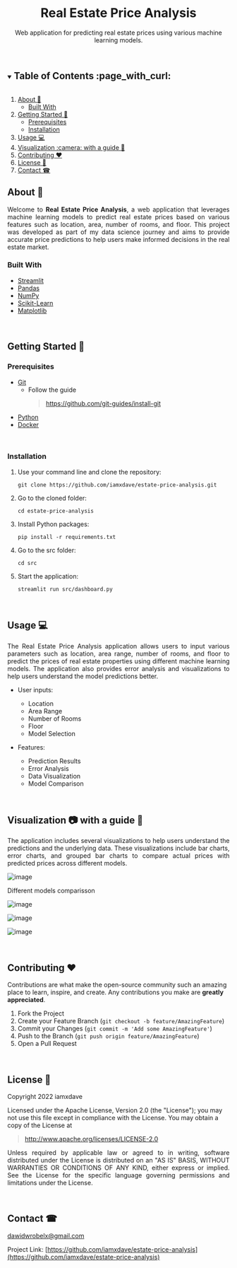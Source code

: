 <h1 align="center">Real Estate Price Analysis</h1>
<p align="center">
 Web application for predicting real estate prices using various machine learning models.
</p>
<br/>

<!-- TABLE OF CONTENTS -->
<details open="open">
  <summary><h2 style="display: inline-block">Table of Contents :page_with_curl:</h2></summary>
  <ol>
    <li>
      <a href="#about-">About 🤔 </a>
      <ul>
        <li><a href="#built-with">Built With</a></li>
      </ul>
    </li>
    <li>
      <a href="#getting-started-">Getting Started 🚀</a>
      <ul>
        <li><a href="#prerequisites">Prerequisites</a></li>
        <li><a href="#installation">Installation</a></li>
      </ul>
    </li>
    <li><a href="#usage-">Usage 💻</a></li>
    <li><a href="#visualization-camera-with-a-guide-">Visualization :camera: with a guide 📙</a></li>
    <li><a href="#contributing-heart">Contributing ❤️</a></li>
    <li><a href="#license-">License 📝</a></li>
    <li><a href="#contact-">Contact ☎</a></li>
  </ol>
</details>

<!-- ABOUT -->
## About 🤔
<p align="justify">
  Welcome to <b>Real Estate Price Analysis</b>, a web application that leverages machine learning models to predict real estate prices based on various features such as location, area, number of rooms, and floor. This project was developed as part of my data science journey and aims to provide accurate price predictions to help users make informed decisions in the real estate market.
</p>

### Built With 

* [Streamlit](https://streamlit.io/)
* [Pandas](https://pandas.pydata.org/)
* [NumPy](https://numpy.org/)
* [Scikit-Learn](https://scikit-learn.org/)
* [Matplotlib](https://matplotlib.org/)

<br/>

<!-- GETTING STARTED -->
## Getting Started 🚀

### Prerequisites

* [Git](https://git-scm.com/) 
  * Follow the guide
    > https://github.com/git-guides/install-git
* [Python](https://www.python.org/downloads/)
* [Docker](https://docs.docker.com/get-started/)

<br/>

### Installation

1. Use your command line and clone the repository:
    ```
    git clone https://github.com/iamxdave/estate-price-analysis.git
    ```
2. Go to the cloned folder: 
    ```
    cd estate-price-analysis
    ```
3. Install Python packages:
    ```
    pip install -r requirements.txt
    ```
4. Go to the src folder:
    ```
    cd src
    ```
5. Start the application:
    ```
    streamlit run src/dashboard.py
    ```

<br/>

<!-- USAGE -->
## Usage 💻
<p align="justify">
  The Real Estate Price Analysis application allows users to input various parameters such as location, area range, number of rooms, and floor to predict the prices of real estate properties using different machine learning models. The application also provides error analysis and visualizations to help users understand the model predictions better.
</p>

- User inputs:
  - Location
  - Area Range
  - Number of Rooms
  - Floor
  - Model Selection

- Features:
  - Prediction Results
  - Error Analysis
  - Data Visualization
  - Model Comparison

<br/>

<!-- VISUALIZATION -->
## Visualization :camera: with a guide 📙
<p align="justify">
  The application includes several visualizations to help users understand the predictions and the underlying data. These visualizations include bar charts, error charts, and grouped bar charts to compare actual prices with predicted prices across different models.
</p>

![image](https://github.com/iamxdave/estate-price-analysis/assets/74014874/269c0226-6899-456b-83c0-368ed24991c5)

<p align="justify">
  Different models comparisson
</p>

![image](https://github.com/iamxdave/estate-price-analysis/assets/74014874/035e9060-edae-458d-ad50-2d50e65f80ae)

![image](https://github.com/iamxdave/estate-price-analysis/assets/74014874/ca6b0416-b039-4ecd-8d0c-7259ba456af9)

![image](https://github.com/iamxdave/estate-price-analysis/assets/74014874/39a3ab53-6268-4a12-81ce-f2bf1f86a609)


<br/>

<!-- CONTRIBUTING -->
## Contributing ❤️
Contributions are what make the open-source community such an amazing place to learn, inspire, and create. Any contributions you make are **greatly appreciated**.

1. Fork the Project
2. Create your Feature Branch (`git checkout -b feature/AmazingFeature`)
3. Commit your Changes (`git commit -m 'Add some AmazingFeature'`)
4. Push to the Branch (`git push origin feature/AmazingFeature`)
5. Open a Pull Request

<br/>

<!-- LICENSE -->
## License 📝
<p align="justify"> 
 Copyright 2022 iamxdave

 Licensed under the Apache License, Version 2.0 (the "License");
 you may not use this file except in compliance with the License.
 You may obtain a copy of the License at
</p>

> http://www.apache.org/licenses/LICENSE-2.0

<p align="justify"> 
 Unless required by applicable law or agreed to in writing, software
 distributed under the License is distributed on an "AS IS" BASIS,
 WITHOUT WARRANTIES OR CONDITIONS OF ANY KIND, either express or implied.
 See the License for the specific language governing permissions and
 limitations under the License.
</p>
<br/>

<!-- CONTACT -->
## Contact ☎

dawidwrobelx@gmail.com

Project Link: [https://github.com/iamxdave/estate-price-analysis](https://github.com/iamxdave/estate-price-analysis)
